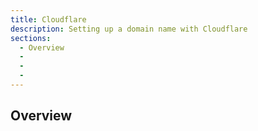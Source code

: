 ```yaml
---
title: Cloudflare
description: Setting up a domain name with Cloudflare
sections:
  - Overview
  - 
  - 
  - 
---
```


## Overview